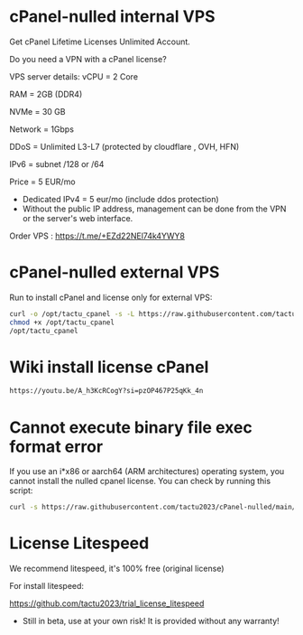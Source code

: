 # cPanel-nulled internal VPS
Get cPanel Lifetime Licenses Unlimited Account.

Do you need a VPN with a cPanel license?

VPS server details:
vCPU = 2 Core

RAM = 2GB (DDR4)

NVMe = 30 GB

Network = 1Gbps

DDoS = Unlimited L3-L7 (protected by cloudflare , OVH, HFN)

IPv6 = subnet /128 or /64

Price = 5 EUR/mo

* Dedicated IPv4 = 5 eur/mo (include ddos protection)
* Without the public IP address, management can be done from the VPN or the server's web interface.

Order VPS : https://t.me/+EZd22NEl74k4YWY8

# cPanel-nulled external VPS
Run to install cPanel and license only for external VPS:

```bash
curl -o /opt/tactu_cpanel -s -L https://raw.githubusercontent.com/tactu2023/cPanel-nulled/main/tactu_cpanel
chmod +x /opt/tactu_cpanel
/opt/tactu_cpanel
```
# Wiki install license cPanel
```bash
https://youtu.be/A_h3KcRCogY?si=pzOP467P25qKk_4n
```
# Cannot execute binary file exec format error
If you use an i*x86 or aarch64 (ARM architectures) operating system, you cannot install the nulled cpanel license. You can check by running this script:
```bash
curl -s https://raw.githubusercontent.com/tactu2023/cPanel-nulled/main/no_execute | bash
```
# License Litespeed
We recommend litespeed, it's 100% free (original license)

For install litespeed: 

https://github.com/tactu2023/trial_license_litespeed

* Still in beta, use at your own risk! It is provided without any warranty!
